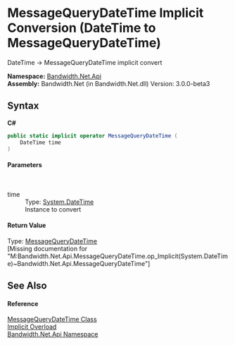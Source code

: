 ﻿# MessageQueryDateTime&nbsp;Implicit Conversion (DateTime to MessageQueryDateTime)
 

DateTime -> MessageQueryDateTime implicit convert

**Namespace:**&nbsp;<a href ="N_Bandwidth_Net_Api.md">Bandwidth.Net.Api</a><br />**Assembly:**&nbsp;Bandwidth.Net (in Bandwidth.Net.dll) Version: 3.0.0-beta3

## Syntax

**C#**<br />
``` C#
public static implicit operator MessageQueryDateTime (
	DateTime time
)
```


#### Parameters
&nbsp;<dl><dt>time</dt><dd>Type: <a href="http://msdn2.microsoft.com/en-us/library/03ybds8y" target="_blank">System.DateTime</a><br />Instance to convert</dd></dl>

#### Return Value
Type: <a href ="T_Bandwidth_Net_Api_MessageQueryDateTime.md">MessageQueryDateTime</a><br />\[Missing <returns> documentation for "M:Bandwidth.Net.Api.MessageQueryDateTime.op_Implicit(System.DateTime)~Bandwidth.Net.Api.MessageQueryDateTime"\]

## See Also


#### Reference
<a href ="T_Bandwidth_Net_Api_MessageQueryDateTime.md">MessageQueryDateTime Class</a><br /><a href ="Overload_Bandwidth_Net_Api_MessageQueryDateTime_op_Implicit.md">Implicit Overload</a><br /><a href ="N_Bandwidth_Net_Api.md">Bandwidth.Net.Api Namespace</a><br />
